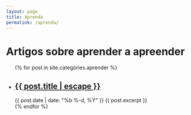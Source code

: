 ```yaml
---
layout: page
title: Aprenda
permalink: /aprenda/
---
```


<div class="home">

  <h1 class="page-heading">Artigos sobre aprender a apreender</h1>

  <ul class="post-list">
    {% for post in site.categories.aprender %}
      <li>
        <h2>
          <a class="post-link" href="{{ post.url | prepend: site.baseurl }}">{{ post.title | escape }}</a>
        </h2>
        <span class="post-meta">{{ post.date | date: "%b %-d, %Y" }}</span>
        {{ post.excerpt }}
      </li>
    {% endfor %}
</ul>
